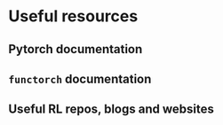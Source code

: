 # Useful resources

## Pytorch documentation

## `functorch` documentation

## Useful RL repos, blogs and websites
